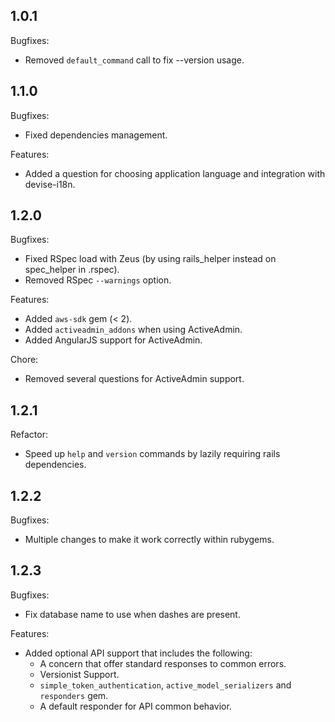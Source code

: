 ## 1.0.1

Bugfixes:
  - Removed `default_command` call to fix --version usage.

## 1.1.0

Bugfixes:
  - Fixed dependencies management.

Features:
  - Added a question for choosing application language and integration with devise-i18n.

## 1.2.0

Bugfixes:
  - Fixed RSpec load with Zeus (by using rails_helper instead on spec_helper in .rspec).
  - Removed RSpec `--warnings` option.

Features:
  - Added `aws-sdk` gem (< 2).
  - Added `activeadmin_addons` when using ActiveAdmin.
  - Added AngularJS support for ActiveAdmin. 

Chore:
  - Removed several questions for ActiveAdmin support.

## 1.2.1

Refactor:
  - Speed up `help` and `version` commands by lazily requiring rails dependencies.

## 1.2.2

Bugfixes:
  - Multiple changes to make it work correctly within rubygems.

## 1.2.3

Bugfixes:
  - Fix database name to use when dashes are present.

Features:
  - Added optional API support that includes the following:
    - A concern that offer standard responses to common errors.
    - Versionist Support.
    - `simple_token_authentication`, `active_model_serializers` and `responders` gem.
    - A default responder for API common behavior.

